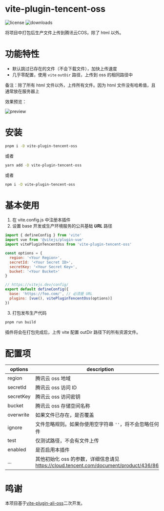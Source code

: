 vite-plugin-tencent-oss
=======
![license](https://img.shields.io/npm/l/vite-plugin-tencent-oss)
![downloads](https://img.shields.io/npm/dt/vite-plugin-tencent-oss)

将项目中打包后生产文件上传到腾讯云COS，除了 html 以外。

# 功能特性

- 默认跳过已存在的文件（不会下载文件），加快上传速度
- 几乎零配置，使用 `vite` `outDir` 路径，上传到 oss 的相同路径中

备注：除了所有 html 文件以外，上传所有文件。因为 html 文件没有哈希值，且通常放在服务器上

效果预览：

![preview](https://static-1253419794.cos.ap-nanjing.myqcloud.com/img/1656215242281.png)

# 安装

```bash
pnpm i -D vite-plugin-tencent-oss
```

或者

```bash
yarn add -D vite-plugin-tencent-oss
```

或者

```bash
npm i -D vite-plugin-tencent-oss
```

# 基本使用

1. 在 vite.config.js 中注册本插件
2. 设置 base 开发或生产环境服务的公共基础 ***URL*** 路径

```javascript
import { defineConfig } from 'vite'
import vue from '@vitejs/plugin-vue'
import vitePluginTencentOss from 'vite-plugin-tencent-oss'

const options = {
  region: '<Your Region>',
  secretId: '<Your Secret ID>',
  secretKey: '<Your Secret Key>',
  bucket: '<Your Bucket>'
}

// https://vitejs.dev/config/
export default defineConfig({
  base: 'https://foo.com/', // 必须是 URL
  plugins: [vue(), vitePluginTencentOss(options)]
})
```
3. 打包发布生产代码

```bash
pnpm run build
```

插件将会在打包完成后，上传 vite 配置 outDir 路径下的所有资源文件。

# 配置项

| options   | description                                                                     | type    | default       |
|-----------|---------------------------------------------------------------------------------|---------|---------------|
| region    | 腾讯云 oss 地域                                                                      | string  |               |
| secretId  | 腾讯云 oss 访问 ID                                                                   | string  |               |
| secretKey | 腾讯云 oss 访问密钥                                                                    | string  |               |
| bucket    | 腾讯云 oss 存储空间名称                                                                  | string  |               |
| overwrite | 如果文件已存在，是否覆盖                                                                    | boolean | false         |
| ignore    | 文件忽略规则。如果你使用空字符串 `''`，将不会忽略任何文件                                                 | boolean | `'**/*.html'` |
| test      | 仅测试路径，不会有文件上传                                                                   | boolean | false         |
| enabled   | 是否启用本插件                                                                         | boolean | true          |
| ...       | 其他初始化 oss 的参数，详细信息请见 https://cloud.tencent.com/document/product/436/8629 | any | |

# 鸣谢
本项目基于[vite-plugin-ali-oss](https://github.com/xiaweiss/vite-plugin-ali-oss)二次开发。

